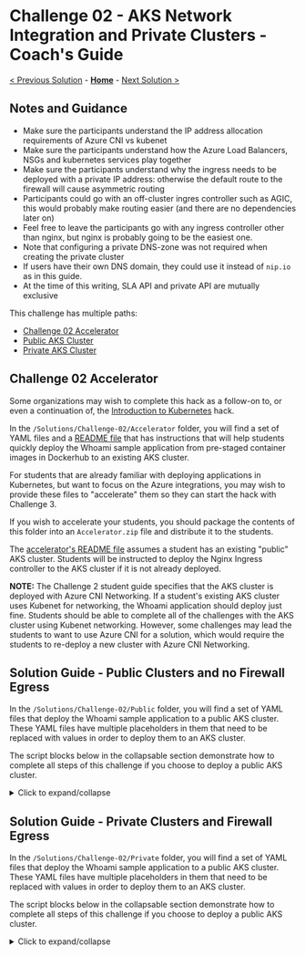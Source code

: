 # Challenge 02 - AKS Network Integration and Private Clusters - Coach's Guide 

[< Previous Solution](./Solution-01.md) - **[Home](./README.md)** - [Next Solution >](./Solution-03.md)

## Notes and Guidance

* Make sure the participants understand the IP address allocation requirements of Azure CNI vs kubenet
* Make sure the participants understand how the Azure Load Balancers, NSGs and kubernetes services play together
* Make sure the participants understand why the ingress needs to be deployed with a private IP address: otherwise the default route to the firewall will cause asymmetric routing
* Participants could go with an off-cluster ingres controller such as AGIC, this would probably make routing easier (and there are no dependencies later on)
* Feel free to leave the participants go with any ingress controller other than nginx, but nginx is probably going to be the easiest one.
* Note that configuring a private DNS-zone was not required when creating the private cluster
* If users have their own DNS domain, they could use it instead of `nip.io` as in this guide.
* At the time of this writing, SLA API and private API are mutually exclusive

This challenge has multiple paths:

- [Challenge 02 Accelerator](#challenge-02-accelerator)
- [Public AKS Cluster](#solution-guide---public-clusters-and-no-firewall-egress)
- [Private AKS Cluster](#solution-guide---private-clusters-and-firewall-egress)

## Challenge 02 Accelerator

Some organizations may wish to complete this hack as a follow-on to, or even a continuation of, the [Introduction to Kubernetes](../../001-IntroToKubernetes/) hack.

In the `/Solutions/Challenge-02/Accelerator` folder, you will find a set of YAML files and a [README file](./Solutions/Challenge-02-Accelerator/) that has instructions that will help students quickly deploy the Whoami sample application from pre-staged container images in Dockerhub to an existing AKS cluster.

For students that are already familiar with deploying applications in Kubernetes, but want to focus on the Azure integrations, you may wish to provide these files to "accelerate" them so they can start the hack with Challenge 3.

If you wish to accelerate your students, you should package the contents of this folder into an `Accelerator.zip` file and distribute it to the students.

The [accelerator's README file](./Solutions/Challenge-02-Accelerator/) assumes a student has an existing "public" AKS cluster. Students will be instructed to deploy the Nginx Ingress controller to the AKS cluster if it is not already deployed.

**NOTE:** The Challenge 2 student guide specifies that the AKS cluster is deployed with Azure CNI Networking. If a student's existing AKS cluster uses Kubenet for networking, the Whoami application should deploy just fine. Students should be able to complete all of the challenges with the AKS cluster using Kubenet networking.  However, some challenges may lead the students to want to use Azure CNI for a solution, which would require the students to re-deploy a new cluster with Azure CNI Networking.

## Solution Guide - Public Clusters and no Firewall Egress

In the `/Solutions/Challenge-02/Public` folder, you will find a set of YAML files that deploy the Whoami sample application to a public AKS cluster.  These YAML files have multiple placeholders in them that need to be replaced with values in order to deploy them to an AKS cluster.

The script blocks below in the collapsable section demonstrate how to complete all steps of this challenge if you choose to deploy a public AKS cluster. 

<details>
<summary>Click to expand/collapse</summary>

This is a simplified script for this challenge using a public clusters and no egress traffic filtering through a firewall:

```bash
# Get variables from previous labs and build images
rg=$(az group list --query "[?contains(name,'hack')].name" -o tsv 2>/dev/null)
if [[ -n "$rg" ]]
then
    location=$(az group list --query "[?contains(name,'hack')].location" -o tsv)
else
    rg=hack$RANDOM
    location=westeurope
    az group create -n $rg -l $location
fi
acr_name=$(az acr list --query "[?contains(name,'hack')].name" -o tsv 2>/dev/null)
if [[ -z "$acr_name" ]]
then
    acr_name=hack$RANDOM
    az acr create -n $acr_name -g $rg --sku Standard
    # Build images (you should be in the hack-containers home directory)
    cd api
    az acr build -r $acr_name -t hack/sqlapi:1.0 .
    cd ../web
    az acr build -r $acr_name -t hack/web:1.0 .
    az acr repository list -n $acr_name -o table
fi
# Variables for AKS
aks_name=aks
aks_rbac=yes
aks_service_cidr=10.0.0.0/16
vm_size=Standard_B2ms
preview_version=no
vnet_name=aks
vnet_prefix=10.13.0.0/16
aks_subnet_name=aks
aks_subnet_prefix=10.13.76.0/24
vm_subnet_name=vm
vm_subnet_prefix=10.13.1.0/24
db_subnet_name=sql
db_subnet_prefix=10.13.50.0/24
akslb_subnet_name=akslb
akslb_subnet_prefix=10.13.77.0/24

# Create vnet
az network vnet create -g $rg -n $vnet_name --address-prefix $vnet_prefix -l $location
az network vnet subnet create -g $rg -n $aks_subnet_name --vnet-name $vnet_name --address-prefix $aks_subnet_prefix
aks_subnet_id=$(az network vnet subnet show -n $aks_subnet_name --vnet-name $vnet_name -g $rg --query id -o tsv)

# Get latest supported/preview version
k8s_versions=$(az aks get-versions -l $location -o json)
if [[ "$preview_version" == "yes" ]]
then
    k8s_version=$(echo $k8s_versions | jq '.orchestrators[]' | jq -rsc 'sort_by(.orchestratorVersion) | reverse[0] | .orchestratorVersion')
    echo "Latest supported k8s version in $rg_location is $k8s_version (in preview)"
else
    k8s_version=$(echo $k8s_versions | jq '.orchestrators[] | select(.isPreview == null)' | jq -rsc 'sort_by(.orchestratorVersion) | reverse[0] | .orchestratorVersion')
    echo "Latest supported k8s version (not in preview) in $location is $k8s_version"
fi

# User identity
id_name=aksid
id_id=$(az identity show -n $id_name -g $rg --query id -o tsv)
if [[ -z "$id_id" ]]
then
    echo "Identity $id_name not found, creating a new one..."
    az identity create -n $id_name -g $rg -o none
    id_id=$(az identity show -n $id_name -g $rg --query id -o tsv)
else
    echo "Identity $id_name found with ID $id_id"
fi
id_principal_id=$(az identity show -n $id_name -g $rg --query principalId -o tsv)
vnet_id=$(az network vnet show -n $vnet_name -g $rg --query id -o tsv)
sleep 15 # Time for creation to propagate
az role assignment create --scope $vnet_id --assignee $id_principal_id --role Contributor -o none

# Create cluster
az aks create -g "$rg" -n "$aks_name" -l "$location" \
    -c 1 -s "$vm_size" -k $k8s_version --generate-ssh-keys \
    --network-plugin azure --vnet-subnet-id "$aks_subnet_id" \
    --service-cidr "$aks_service_cidr" \
    --network-policy calico --load-balancer-sku Standard \
    --node-resource-group "${aks_name}-iaas-${RANDOM}" \
    --attach-acr "$acr_name" \
    --enable-managed-identity --assign-identity "$id_id"
```

You can now access the cluster and get some info:

```bash
# Cluster-info
az aks get-credentials -n $aks_name -g $rg --overwrite
kubectl get node
kubectl version
```

Create now the Azure SQL database and the private link endpoint (you could use the same database as in challenge 1 though):

```bash
# Variables
db_server_name=$rg
db_db_name=testdb
sql_endpoint_name=sqlPrivateEndpoint
private_zone_name=privatelink.database.windows.net
sql_username=azure
sql_password=Microsoft123!
# Create SQL server and DB
az sql server create -n "$db_server_name" -g "$rg" -l "$location" --admin-user "$sql_username" --admin-password "$sql_password"
db_server_id=$(az sql server show -n "$db_server_name" -g "$rg" -o tsv --query id)
az sql db create -n "$db_db_name" -s "$db_server_name" -g "$rg" -e Basic -c 5
db_server_fqdn=$(az sql server show -n "$sql_server_name" -g "$rg" -o tsv --query fullyQualifiedDomainName)
# Subnet and endpoint
az network vnet subnet create -g "$rg" -n "$db_subnet_name" --vnet-name "$vnet_name" --address-prefix "$db_subnet_prefix"
az network vnet subnet update -n "$db_subnet_name" -g "$rg" --vnet-name "$vnet_name" --disable-private-endpoint-network-policies true
az network private-endpoint create -n "$sql_endpoint_name" -g "$rg" --vnet-name "$vnet_name" --subnet "$db_subnet_name" --private-connection-resource-id "$db_server_id" --group-ids sqlServer --connection-name sqlConnection
endpoint_nic_id=$(az network private-endpoint show -n "$sql_endpoint_name" -g "$rg" --query 'networkInterfaces[0].id' -o tsv)
endpoint_nic_ip=$(az resource show --ids "$endpoint_nic_id" --api-version 2019-04-01 -o tsv --query 'properties.ipConfigurations[0].properties.privateIPAddress')
# DNS
az network private-dns zone create -g "$rg" -n "$private_zone_name"
# Registration-enabled false not required any more!
az network private-dns link vnet create -g "$rg" --zone-name "$private_zone_name" -n MyDNSLink --virtual-network "$vnet_name" --registration-enabled false
az network private-dns record-set a create --name "$db_server_name" --zone-name "$private_zone_name" -g "$rg"
az network private-dns record-set a add-record --record-set-name "$db_server_name" --zone-name "$private_zone_name" -g "$rg" -a "$endpoint_nic_ip"
```

After having the database, we can finally deploy our images.

```bash
# API
cd Coach  # Make sure you are in the `Coach` folder of the WTH repo
tmp_file=/tmp/api-public.yaml
file=api-public.yaml
cp "./Solutions/Challenge-02/Public/$file" $tmp_file
sed -i "s|__sql_username__|${sql_username}|g" $tmp_file
sed -i "s|__sql_password__|${sql_password}|g" $tmp_file
sed -i "s|__sql_server_name__|${db_server_fqdn}|g" $tmp_file
sed -i "s|__acr_name__|${acr_name}|g" $tmp_file
sed -i "s|__sqlserver,mysql,postgres__|sqlserver|g" $tmp_file
sed -i "s|__yes,no__|yes|g" $tmp_file
kubectl apply -f $tmp_file
# Get IP address of service
api_svc_ip=$(kubectl get svc/api -n default -o json | jq -rc '.status.loadBalancer.ingress[0].ip' 2>/dev/null)
while [[ "$api_svc_ip" == "null" ]]
do
    sleep 5
    api_svc_ip=$(kubectl get svc/api -n default -o json | jq -rc '.status.loadBalancer.ingress[0].ip' 2>/dev/null)
done
curl -s "http://${api_svc_ip}:8080/api/healthcheck"
```

```bash
# Web
tmp_file=/tmp/web-public.yaml
file=web-public.yaml
cp ./Solutions/Challenge-02/Public/$file $tmp_file
sed -i "s|__acr_name__|${acr_name}|g" $tmp_file
kubectl apply -f $tmp_file
# Get IP address of service
web_svc_ip=$(kubectl get svc/web -n default -o json | jq -rc '.status.loadBalancer.ingress[0].ip' 2>/dev/null)
while [[ "$web_svc_ip" == "null" ]]
do
    sleep 5
    web_svc_ip=$(kubectl get svc/web -n default -o json | jq -rc '.status.loadBalancer.ingress[0].ip' 2>/dev/null)
done
curl -s "http://${web_svc_ip}" | grep Healthcheck
```

We can now configure the Database firewall to accept connections from our pod:

```bash
# Update firewall rules
sqlapi_source_ip=$(curl -s "http://${api_svc_ip}:8080/api/ip" | jq -r .my_public_ip)
az sql server firewall-rule create -g "$rg" -s "$sql_server_name" -n public_sqlapi_aci-source --start-ip-address "$sqlapi_source_ip" --end-ip-address "$sqlapi_source_ip"
# az sql server firewall-rule create -g "$rg" -s "$sql_server_name" -n public_sqlapi_aci-source --start-ip-address "0.0.0.0" --end-ip-address "255.255.255.255" # Optionally
```

And finally, the ingress controller. You can use any one you want, in this guide we include the option Nginx (see the section on private clusters for Traefik).

```bash
# Nginx installation
helm repo add ingress-nginx https://kubernetes.github.io/ingress-nginx
helm repo update
kubectl create ns nginx
helm install nginx ingress-nginx/ingress-nginx --namespace nginx
# nginx service IP
nginx_svc_name=$(kubectl get svc -n nginx -o json | jq -r '.items[] | select(.spec.type == "LoadBalancer") | .metadata.name')
nginx_svc_ip=$(kubectl get svc/$nginx_svc_name -n nginx -o json | jq -rc '.status.loadBalancer.ingress[0].ip' 2>/dev/null)
while [[ "$nginx_svc_ip" == "null" ]]
do
    sleep 5
    nginx_svc_ip=$(kubectl get svc/$nginx_svc_name -n nginx -o json | jq -rc '.status.loadBalancer.ingress[0].ip' 2>/dev/null)
done
```

And now that we have an ingress, we can create an ingress (aka route). You can use either an FQDN associated to the AzFW's PIP or your own public domain. In this case we will use [nip.io](https://nip.io/):

```bash
# Ingress route (using Nginx)
tmp_file=/tmp/ingress.yaml
file=ingress.yaml
cp ./Solutions/Challenge-02/$file $tmp_file
sed -i "s|__ingress_class__|nginx|g" $tmp_file
sed -i "s|__ingress_ip__|${nginx_svc_ip}|g" $tmp_file
kubectl apply -f $tmp_file
echo "You can browse to http://${nginx_svc_ip}.nip.io"
```

At this point you should be able to browse to the web page over the Azure Firewall's IP address, and see something like this:

![](images/aks_web.png)

Make sure that the links to the `API Health Status` and the `SQL Server Version` work.
</details>

## Solution Guide - Private Clusters and Firewall Egress

In the `/Solutions/Challenge-02/Private` folder, you will find a set of YAML files that deploy the Whoami sample application to a public AKS cluster.  These YAML files have multiple placeholders in them that need to be replaced with values in order to deploy them to an AKS cluster.

The script blocks below in the collapsable section demonstrate how to complete all steps of this challenge if you choose to deploy a public AKS cluster. 

<details>
<summary>Click to expand/collapse</summary>


This is a possible script for this challenge using private clusters and filtering egress traffic through firewall (check later in the doc for a simplified guide with a public cluster and no firewall egress):

```bash
# Get variables from previous labs and build images
rg=$(az group list --query "[?contains(name,'hack')].name" -o tsv 2>/dev/null)
if [[ -n "$rg" ]]
then
    location=$(az group list --query "[?contains(name,'hack')].location" -o tsv)
else
    rg=hack$RANDOM
    location=westeurope
    az group create -n $rg -l $location
fi
acr_name=$(az acr list --query "[?contains(name,'hack')].name" -o tsv 2>/dev/null)
if [[ -z "$acr_name" ]]
then
    acr_name=hack$RANDOM
    az acr create -n $acr_name -g $rg --sku Standard
    # Build images (you should be in the hack-containers home directory)
    cd api
    az acr build -r $acr_name -t hack/sqlapi:1.0 .
    cd ../web
    az acr build -r $acr_name -t hack/web:1.0 .
    az acr repository list -n $acr_name -o table
fi
# Variables for AKS
aks_name=aks
aks_rbac=yes
aks_service_cidr=10.0.0.0/16
vm_size=Standard_B2ms
preview_version=no
vnet_name=aks
vnet_prefix=10.13.0.0/16
aks_subnet_name=aks
aks_subnet_prefix=10.13.76.0/24
vm_subnet_name=vm
vm_subnet_prefix=10.13.1.0/24
azfw_subnet_name=AzureFirewallSubnet
azfw_subnet_prefix=10.13.2.0/24
db_subnet_name=sql
db_subnet_prefix=10.13.50.0/24
akslb_subnet_name=akslb
akslb_subnet_prefix=10.13.77.0/24
# Create vnet
az network vnet create -g $rg -n $vnet_name --address-prefix $vnet_prefix -l $location
az network vnet subnet create -g $rg -n $aks_subnet_name --vnet-name $vnet_name --address-prefix $aks_subnet_prefix
aks_subnet_id=$(az network vnet subnet show -n $aks_subnet_name --vnet-name $vnet_name -g $rg --query id -o tsv)
# Get latest supported/preview version
k8s_versions=$(az aks get-versions -l $location -o json)
if [[ "$preview_version" == "yes" ]]
then
    k8s_version=$(echo $k8s_versions | jq '.orchestrators[]' | jq -rsc 'sort_by(.orchestratorVersion) | reverse[0] | .orchestratorVersion')
    echo "Latest supported k8s version in $rg_location is $k8s_version (in preview)"
else
    k8s_version=$(echo $k8s_versions | jq '.orchestrators[] | select(.isPreview == null)' | jq -rsc 'sort_by(.orchestratorVersion) | reverse[0] | .orchestratorVersion')
    echo "Latest supported k8s version (not in preview) in $location is $k8s_version"
fi
# Create firewall
az network firewall policy create -n azfwpolicy -g $rg --sku Standard
azfw_subnet_prefix=10.13.2.0/24
az network vnet subnet create -g $rg -n $azfw_subnet_name --vnet-name $vnet_name --address-prefix $azfw_subnet_prefix
az network public-ip create -g $rg -n azfw-pip --sku standard --allocation-method static -l $location
azfw_ip=$(az network public-ip show -g $rg -n azfw-pip --query ipAddress -o tsv)
az network firewall create -n azfw -g $rg -l $location
# az network firewall create -n azfw -g $rg -l $location --policy azfwpolicy
azfw_id=$(az network firewall show -n azfw -g $rg -o tsv --query id)
az network firewall ip-config create -f azfw -n azfw-ipconfig -g $rg --public-ip-address azfw-pip --vnet-name $vnet_name
az network firewall update -n azfw -g $rg
azfw_private_ip=$(az network firewall show -n azfw -g $rg -o tsv --query 'ipConfigurations[0].privateIpAddress')
# Logging
logws_name=$(az monitor log-analytics workspace list -g $rg --query '[0].name' -o tsv)
if [[ -z "$logws_name" ]]
then
    logws_name=log$RANDOM
    az monitor log-analytics workspace create -n $logws_name -g $rg
fi
logws_id=$(az resource list -g $rg -n $logws_name --query '[].id' -o tsv)
logws_customerid=$(az monitor log-analytics workspace show -n $logws_name -g $rg --query customerId -o tsv)
az monitor diagnostic-settings create -n mydiag --resource $azfw_id --workspace $logws_id \
      --metrics '[{"category": "AllMetrics", "enabled": true, "retentionPolicy": {"days": 1, "enabled": false }, "timeGrain": null}]' \
      --logs '[{"category": "AzureFirewallApplicationRule", "enabled": true, "retentionPolicy": {"days": 1, "enabled": false}}, 
              {"category": "AzureFirewallNetworkRule", "enabled": true, "retentionPolicy": {"days": 1, "enabled": false}},
              {"category": "AZFWNetworkRule", "enabled": true, "retentionPolicy": {"days": 1, "enabled": false}},
              {"category": "AZFWApplicationRule", "enabled": true, "retentionPolicy": {"days": 1, "enabled": false}},
              {"category": "AZFWNetworkRuleAggregation", "enabled": true, "retentionPolicy": {"days": 1, "enabled": false}},
              {"category": "AZFWApplicationRuleAggregation", "enabled": true, "retentionPolicy": {"days": 1, "enabled": false}}]'

# Rules (classic)
az network firewall network-rule create -f azfw -g $rg -c VnetTraffic \
    --protocols Any --destination-addresses $vnet_prefix --destination-ports '*' --source-addresses $vnet_prefix -n Allow-VM-to-AKS --priority 210 --action Allow
az network firewall network-rule create -f azfw -g $rg -c WebTraffic \
    --protocols Tcp --destination-addresses $azfw_ip --destination-ports 80 8080 443 --source-addresses '*' -n AllowWeb --priority 300 --action Allow
az network firewall network-rule create -f azfw -g $rg -c AKS-egress \
    --protocols Udp --destination-addresses '*' --destination-ports 123 --source-addresses $aks_subnet_prefix -n NTP --priority 220 --action Allow
az network firewall network-rule create -f azfw -g $rg -c AKS-egress \
    --protocols Udp --destination-addresses '*' --destination-ports 1194 --source-addresses $aks_subnet_prefix -n TunnelTraffic
az network firewall network-rule create -f azfw -g $rg -c AKS-egress \
    --protocols Tcp --destination-addresses '*' --destination-ports 3306 1433 --source-addresses $aks_subnet_prefix -n SQLTraffic
# Application rule: AKS-egress (https://docs.microsoft.com/en-us/azure/aks/limit-egress-traffic):
az network firewall application-rule create -f azfw -g $rg -c Helper-tools \
    --protocols Http=80 Https=443 --target-fqdns ifconfig.co api.snapcraft.io jsonip.com --source-addresses $vnet_prefix -n Allow-ifconfig --priority 200 --action Allow
az network firewall application-rule create -f azfw -g $rg -c Helper-tools \
    --protocols Http=80 Https=443 --target-fqdns kubernaut.io motd.ubuntu.com --source-addresses $vnet_prefix -n ubuntuTools
# Creating rules takes a long time, hence it is better creating one with many FQDNs, than one per FQDN
# If zsh we need to expand the variables with (z)
rule_name="Egress"
target_fqdns="*.azmk8s.io aksrepos.azurecr.io *.blob.core.windows.net mcr.microsoft.com *.cdn.mscr.io management.azure.com login.microsoftonline.com packages.azure.com acs-mirror.azureedge.net *.opinsights.azure.com *.monitoring.azure.com dc.services.visualstudio.com"
if [ -n "$BASH_VERSION" ]; then
    az network firewall application-rule create -f azfw -g $rg -c AKS-egress \
        --protocols Https=443 --target-fqdns "$target_fqdns" --source-addresses $aks_subnet_prefix -n $rule_name --priority 220 --action Allow
elif [ -n "$ZSH_VERSION" ]; then
      az network firewall application-rule create -f azfw -g $rg -c AKS-egress \
        --protocols Https=443 --target-fqdns "${(z)target_fqdns}" --source-addresses $aks_subnet_prefix -n $rule_name --priority 220 --action Allow
fi
rule_name="Registries"
target_fqdns="$location.data.mcr.microsoft.com $acr_name.azurecr.io *.gcr.io gcr.io storage.googleapis.com *.docker.io quay.io *.quay.io *.cloudfront.net production.cloudflare.docker.com"
if [ -n "$BASH_VERSION" ]; then
    az network firewall application-rule create -f azfw -g $rg -c AKS-egress \
        --protocols Https=443 --target-fqdns "$target_fqdns" --source-addresses $aks_subnet_prefix -n $rule_name
elif [ -n "$ZSH_VERSION" ]; then
    az network firewall application-rule create -f azfw -g $rg -c AKS-egress \
        --protocols Https=443 --target-fqdns "${(z)target_fqdns}" --source-addresses $aks_subnet_prefix -n $rule_name
fi
# The next rules might be consolidated together (as the rules above) so that it takes shorter to configure them
az network firewall application-rule create -f azfw -g $rg -c AKS-egress \
    --protocols Https=443 --target-fqdns grafana.net grafana.com stats.grafana.org --source-addresses $aks_subnet_prefix -n Grafana
az network firewall application-rule create -f azfw -g $rg -c AKS-egress \
    --protocols Https=443 --target-fqdns github.com raw.githubusercontent.com --source-addresses $aks_subnet_prefix -n Github
az network firewall application-rule create -f azfw -g $rg -c AKS-egress \
    --protocols Http=80 Https=443 --target-fqdns security.ubuntu.com security.ubuntu.com packages.microsoft.com azure.archive.ubuntu.com --source-addresses $aks_subnet_prefix -n Packages
az network firewall application-rule create -f azfw -g $rg -c AKS-egress \
    --protocols Http=80 Https=443 --target-fqdns security.ubuntu.com hack32003.vault.azure.net --source-addresses $aks_subnet_prefix -n KeyVault
az network firewall application-rule create -f azfw -g $rg -c AKS-egress \
    --protocols Http=80 Https=443 --target-fqdns '*.letsencrypt.org' --source-addresses $aks_subnet_prefix -n letsencrypt
az network firewall application-rule create -f azfw -g $rg -c AKS-egress \
    --protocols Http=80 Https=443 --target-fqdns usage.projectcalico.org --source-addresses $aks_subnet_prefix -n calico
az network firewall application-rule create -f azfw -g $rg -c AKS-egress \
    --protocols Http=80 Https=443 --target-fqdns gov-prod-policy-data.trafficmanager.net --source-addresses $aks_subnet_prefix -n AzPolicy
az network firewall application-rule create -f azfw -g $rg -c AKS-egress \
    --protocols Http=80 Https=443 --target-fqdns vortex.data.microsoft.com --source-addresses $aks_subnet_prefix -n SqlServer
az network firewall application-rule create -f azfw -g $rg -c AKS-egress \
    --protocols Http=80 Https=443 --target-fqdns '*.github.io' --source-addresses $aks_subnet_prefix -n nginxRepo
az network firewall application-rule create -f azfw -g $rg -c AKS-egress \
    --protocols Http=80 Https=443 --target-fqdns 'registry.k8s.io' --source-addresses $aks_subnet_prefix -n k8sRegistry

# Rules (policy) - TBD!
# Test rule to allow everything - THIS IS A SHORTCUT
az network firewall policy rule-collection-group create -n AKSrules --policy-name azfwpolicy -g $rg --priority 100
az network firewall policy rule-collection-group collection add-filter-collection --policy-name azfwpolicy --rule-collection-group-name AKSrules -g $rg \
    --name NetworkTraffic --collection-priority 150 --action Allow --rule-name permitAny --rule-type NetworkRule --description "Permit all traffic - TEST" \
    --destination-addresses '*' --destination-ports '*' --source-addresses '*' --ip-protocols Tcp Udp Icmp

# Route table
az network route-table create -n aks -g $rg -l $location
az network route-table route create -n defaultRoute --route-table-name aks -g $rg \
    --next-hop-type VirtualAppliance --address-prefix "0.0.0.0/0" --next-hop-ip-address $azfw_private_ip
aks_rt_id=$(az network route-table show -n aks -g $rg -o tsv --query id)
az network vnet subnet update -g $rg --vnet-name $vnet_name -n $aks_subnet_name --route-table $aks_rt_id
# User identity
id_name=aksid
id_id=$(az identity show -n $id_name -g $rg --query id -o tsv)
if [[ -z "$id_id" ]]
then
    echo "Identity $id_name not found, creating a new one..."
    az identity create -n $id_name -g $rg -o none
    id_id=$(az identity show -n $id_name -g $rg --query id -o tsv)
else
    echo "Identity $id_name found with ID $id_id"
fi
id_principal_id=$(az identity show -n $id_name -g $rg --query principalId -o tsv)
vnet_id=$(az network vnet show -n $vnet_name -g $rg --query id -o tsv)
sleep 15 # Time for creation to propagate
az role assignment create --scope $vnet_id --assignee $id_principal_id --role Contributor -o none
# Create cluster
az aks create -g "$rg" -n "$aks_name" -l "$location" \
    -c 1 -s "$vm_size" -k $k8s_version --generate-ssh-keys \
    --network-plugin azure --vnet-subnet-id "$aks_subnet_id" \
    --service-cidr "$aks_service_cidr" \
    --network-policy calico --load-balancer-sku Standard \
    --node-resource-group "${aks_name}-iaas-${RANDOM}" \
    --attach-acr "$acr_name" \
    --enable-private-cluster \
    --outbound-type userDefinedRouting \
    --enable-managed-identity --assign-identity "$id_id"
```

You can query the FW logs and look for denied packets by the firewall, in case you have forgotten to add any URL. For example, use this query for application rule logs:

```bash
# App rule logs
query_apprule='AzureDiagnostics 
| where ResourceType == "AZUREFIREWALLS" 
| where Category == "AzureFirewallApplicationRule" 
| where TimeGenerated >= ago(30m) 
| project TimeGenerated, Protocol=split(msg_s, " ")[0], From=split(msg_s, " ")[iif(split(msg_s, " ")[0]=="HTTPS",3,4)], To=split(msg_s, " ")[iif(split(msg_s, " ")[0]=="HTTPS",5,6)], Action=trim_end(".", tostring(split(msg_s, " ")[iif(split(msg_s, " ")[0]=="HTTPS",7,8)])), Rule_Collection=iif(split(msg_s, " ")[iif(split(msg_s, " ")[0]=="HTTPS",10,11)]=="traffic.", "AzureInternalTraffic", iif(split(msg_s, " ")[iif(split(msg_s, " ")[0]=="HTTPS",10,11)]=="matched.","NoRuleMatched",trim_end(".",tostring(split(msg_s, " ")[iif(split(msg_s, " ")[0]=="HTTPS",10,11)])))), Rule=iif(split(msg_s, " ")[11]=="Proceeding" or split(msg_s, " ")[12]=="Proceeding","DefaultAction",split(msg_s, " ")[12])
| where Rule_Collection != "AzureInternalTraffic" 
| where Action == "Deny" 
| take 100'
az monitor log-analytics query -w "$logws_customerid" --analytics-query "$query_apprule" -o tsv
```

And this one for network rule logs:

```bash
# Net rule logs
query_netrule='AzureDiagnostics
| where ResourceType == "AZUREFIREWALLS"
| where Category == "AzureFirewallNetworkRule" and OperationName == "AzureFirewallNetworkRuleLog"
| where TimeGenerated >= ago(5m)
| project Protocol=split(msg_s, " ")[0], From=split(msg_s, " ")[3], To=trim_end(".", tostring(split(msg_s, " ")[5])), Action=split(msg_s, " ")[7]
| extend From_IP=split(From, ":")[0], From_Port=split(From, ":")[1], To_IP=split(To, ":")[0], To_Port=split(To, ":")[1]
| where Action == "Deny" 
| take 100'
az monitor log-analytics query -w "$logws_customerid" --analytics-query "$query_netrule" -o tsv
```

You can install a VM in the same vnet and install kubectl to have access to the API.

```bash
# Variables
vm_name=vm
vm_nsg_name="${vm_name}-nsg"
vm_pip_name="${vm_name}-pip"
vm_disk_name="${vm_name}-disk0"
vm_sku=Standard_B2ms
publisher=Canonical
offer=UbuntuServer
sku=18.04-LTS
image_urn=$(az vm image list -p "$publisher" -f "$offer" -s "$sku" -l "$location" --query '[0].urn' -o tsv)
az network vnet subnet create -n "$vm_subnet_name" --vnet-name "$vnet_name" -g "$rg" --address-prefixes "$vm_subnet_prefix"
az vm create -n "$vm_name" -g "$rg" -l "$location" --image $image_urn --size $vm_sku --generate-ssh-keys \
  --os-disk-name "$vm_disk_name" --os-disk-size-gb 32 \
  --vnet-name $vnet_name --subnet "$vm_subnet_name" \
  --nsg $vm_nsg_name --nsg-rule SSH --public-ip-address "$vm_pip_name"
vm_pip_ip=$(az network public-ip show -n "$vm_pip_name" -g "$rg" --query ipAddress -o tsv)
ssh -n -o BatchMode=yes -o StrictHostKeyChecking=no "$vm_pip_ip" "ip a"
# Managed identity
vm_identity_name="${vm_name}-identity"
az identity create -g "$rg" -n "$vm_identity_name"
az vm identity assign -n "$vm_name" -g "$rg" --identities "${vm_name}-identity"
vm_identity_clientid=$(az identity show -n "${vm_name}-identity" -g "$rg" --query clientId -o tsv)
vm_identity_principalid=$(az identity show -n "${vm_name}-identity" -g "$rg" --query principalId -o tsv)
vm_identity_id=$(az identity show -n "${vm_name}-identity" -g "$rg" --query id -o tsv)
rg_id=$(az group show -n "$rg" --query id -o tsv)
az role assignment create --assignee "$vm_identity_principalid" --role Contributor --scope "$rg_id"
# Install Azure CLI
alias remote="ssh -n -o BatchMode=yes -o StrictHostKeyChecking=no $vm_pip_ip"
remote "curl -sL https://aka.ms/InstallAzureCLIDeb | sudo bash"
# Install kubectl
# remote "sudo apt-get update && sudo apt-get install -y apt-transport-https"
# remote "curl -s https://packages.cloud.google.com/apt/doc/apt-key.gpg | sudo apt-key add -"
# remote 'echo "deb https://apt.kubernetes.io/ kubernetes-xenial main" | sudo tee -a /etc/apt/sources.list.d/kubernetes.list'
# remote "sudo apt-get update"
# remote "sudo apt-get install -y kubectl"
remote "sudo az aks install-cli"
remote "kubectl version"
# Install helm
remote "curl https://baltocdn.com/helm/signing.asc | sudo apt-key add -"
remote "sudo apt-get install apt-transport-https --yes"
remote 'echo "deb https://baltocdn.com/helm/stable/debian/ all main" | sudo tee /etc/apt/sources.list.d/helm-stable-debian.list'
remote 'sudo apt-get update && sudo apt-get install helm'
# Install additional utilities
remote "sudo apt-get install -y jq"
linkerd_version=stable-2.8.1
remote "curl -sLO \"https://github.com/linkerd/linkerd2/releases/download/${linkerd_version}/linkerd2-cli-${linkerd_version}-linux\""
remote "sudo cp ./linkerd2-cli-${linkerd_version}-linux /usr/local/bin/linkerd"
remote "sudo chmod +x /usr/local/bin/linkerd"

# Cluster-info
remote "az login --identity -u $vm_identity_id"
remote "az aks get-credentials -n $aks_name -g $rg"
remote "kubectl get node"
```

Create now the Azure SQL database and the private link endpoint (you could use the same database as in challenge 1 though):

```bash
# Variables
db_server_name=$rg
db_db_name=testdb
sql_endpoint_name=sqlPrivateEndpoint
private_zone_name=privatelink.database.windows.net
sql_username=azure
sql_password=Microsoft123!
# Create SQL server and DB
az sql server create -n "$db_server_name" -g "$rg" -l "$location" --admin-user "$sql_username" --admin-password "$sql_password"
db_server_id=$(az sql server show -n "$db_server_name" -g "$rg" -o tsv --query id)
az sql db create -n "$db_db_name" -s "$db_server_name" -g "$rg" -e Basic -c 5
db_server_fqdn=$(az sql server show -n "$sql_server_name" -g "$rg" -o tsv --query fullyQualifiedDomainName)
# Subnet and endpoint
az network vnet subnet create -g "$rg" -n "$db_subnet_name" --vnet-name "$vnet_name" --address-prefix "$db_subnet_prefix"
az network vnet subnet update -n "$db_subnet_name" -g "$rg" --vnet-name "$vnet_name" --disable-private-endpoint-network-policies true
az network private-endpoint create -n "$sql_endpoint_name" -g "$rg" --vnet-name "$vnet_name" --subnet "$db_subnet_name" --private-connection-resource-id "$db_server_id" --group-ids sqlServer --connection-name sqlConnection
endpoint_nic_id=$(az network private-endpoint show -n "$sql_endpoint_name" -g "$rg" --query 'networkInterfaces[0].id' -o tsv)
endpoint_nic_ip=$(az resource show --ids "$endpoint_nic_id" --api-version 2019-04-01 -o tsv --query 'properties.ipConfigurations[0].properties.privateIPAddress')
# DNS
az network private-dns zone create -g "$rg" -n "$private_zone_name"
# Registration-enabled false not required any more!
az network private-dns link vnet create -g "$rg" --zone-name "$private_zone_name" -n MyDNSLink --virtual-network "$vnet_name" --registration-enabled false
az network private-dns record-set a create --name "$db_server_name" --zone-name "$private_zone_name" -g "$rg"
az network private-dns record-set a add-record --record-set-name "$db_server_name" --zone-name "$private_zone_name" -g "$rg" -a "$endpoint_nic_ip"
```

After having the database, we can finally deploy our images.

```bash
# API
cd Coach  # Make sure you are in the `Coach` folder of the WTH repo
tmp_file=/tmp/api.yaml
file=api.yaml
cp ./Solutions/$file $tmp_file
sed -i "s|__sql_username__|${sql_username}|g" $tmp_file
sed -i "s|__sql_password__|${sql_password}|g" $tmp_file
sed -i "s|__sql_server_name__|${db_server_fqdn}|g" $tmp_file
sed -i "s|__acr_name__|${acr_name}|g" $tmp_file
sed -i "s|__sqlserver,mysql,postgres__|sqlserver|g" $tmp_file
sed -i "s|__yes,no__|yes|g" $tmp_file
scp $tmp_file $vm_pip_ip:$file
remote "kubectl apply -f ./$file"
# Get IP address of service
api_svc_ip=$(remote "kubectl get svc/api -n default -o json | jq -rc '.status.loadBalancer.ingress[0].ip' 2>/dev/null")
while [[ "$api_svc_ip" == "null" ]]
do
    sleep 5
    api_svc_ip=$(remote "kubectl get svc/api -n default -o json | jq -rc '.status.loadBalancer.ingress[0].ip' 2>/dev/null")
done
remote "curl -s http://${api_svc_ip}:8080/api/healthcheck"
```

```bash
# Web
tmp_file=/tmp/web.yaml
file=web.yaml
cp ./Solutions/$file $tmp_file
sed -i "s|__acr_name__|${acr_name}|g" $tmp_file
scp $tmp_file $vm_pip_ip:$file
remote "kubectl apply -f ./$file"
# Get IP address of service
web_svc_ip=$(remote "kubectl get svc/web -n default -o json | jq -rc '.status.loadBalancer.ingress[0].ip' 2>/dev/null")
while [[ "$web_svc_ip" == "null" ]]
do
    sleep 5
    web_svc_ip=$(remote "kubectl get svc/web -n default -o json | jq -rc '.status.loadBalancer.ingress[0].ip' 2>/dev/null")
done
remote "curl -s http://${web_svc_ip} | grep Healthcheck"
```

We can now configure the Database firewall to accept connections from our pod:

```bash
# Update firewall rules
sqlapi_source_ip=$(remote "curl -s \"http://${api_svc_ip}:8080/api/ip\" | jq -r .my_public_ip")
az sql server firewall-rule create -g "$rg" -s "$sql_server_name" -n public_sqlapi_aci-source --start-ip-address "$sqlapi_source_ip" --end-ip-address "$sqlapi_source_ip"
# az sql server firewall-rule create -g "$rg" -s "$sql_server_name" -n public_sqlapi_aci-source --start-ip-address "0.0.0.0" --end-ip-address "255.255.255.255" # Optionally
```

And finally, the ingress controller. You can use any one you want, in this guide we include the options for Traefik and Nginx (the nginx option is more battle-tested, and hence recommended).

If you still want to use Traefik:

```bash
# Traefik Installation
remote "helm repo add traefik https://containous.github.io/traefik-helm-chart"
remote "helm repo update"
remote "kubectl create ns traefik"
remote 'helm install traefik traefik/traefik --namespace traefik --set kubernetes.ingressClass=traefik --set rbac.enabled=true --set kubernetes.ingressEndpoint.useDefaultPublishedService=true --set service.annotations."service\.beta\.kubernetes\.io/azure-load-balancer-internal"=true --version 1.85.0'
# Traefik IP
traefik_svc_ip=$(remote "kubectl get svc/traefik -n default -o json | jq -rc '.status.loadBalancer.ingress[0].ip' 2>/dev/null")
while [[ "$traefik_svc_ip" == "null" ]]
do
    sleep 5
    traefik_svc_ip=$(remote "kubectl get svc/traefik -n default -o json | jq -rc '.status.loadBalancer.ingress[0].ip' 2>/dev/null")
done
ingress_svc_ip=$traefik_svc_ip
```

Alternatively, the recommended option for this lab is Nginx:

```bash
# Nginx installation
remote 'helm repo add ingress-nginx https://kubernetes.github.io/ingress-nginx'
remote 'helm repo update'
remote 'kubectl create ns nginx'
remote 'helm install nginx ingress-nginx/ingress-nginx --namespace nginx --set controller.service.annotations."service\.beta\.kubernetes\.io/azure-load-balancer-internal"=true'
# nginx service IP
nginx_svc_name=$(remote "kubectl get svc -n nginx -o json | jq -r '.items[] | select(.spec.type == \"LoadBalancer\") | .metadata.name'")
nginx_svc_ip=$(remote "kubectl get svc/$nginx_svc_name -n nginx -o json | jq -rc '.status.loadBalancer.ingress[0].ip' 2>/dev/null")
while [[ "$nginx_svc_ip" == "null" ]]
do
    sleep 5
    nginx_svc_ip=$(remote "kubectl get svc/$nginx_svc_name -n nginx -o json | jq -rc '.status.loadBalancer.ingress[0].ip' 2>/dev/null")
done
ingress_svc_ip=$nginx_svc_ip
```

We need DNAT at the AzFW to send inbound traffic on certain ports (TCP 80) to the nginx instances.

```bash
# DNAT rule
az network firewall nat-rule create -f azfw -g "$rg" -n nginx \
    --source-addresses '*' --protocols TCP \
    --destination-addresses "$azfw_ip" --translated-address "$ingress_svc_ip" \
    --destination-ports 80 --translated-port 80 \
    -c IngressController --action Dnat --priority 100
```

And now that we have an ingress, we can create an ingress (aka route). You can use either an FQDN associated to the AzFW's PIP or your own public domain. In this case we will use [nip.io](https://nip.io/):

```bash
# Ingress route (using Nginx)
tmp_file=/tmp/ingress.yaml
file=ingress.yaml
cp ./Solutions/$file $tmp_file
sed -i "s|__ingress_class__|nginx|g" $tmp_file
sed -i "s|__ingress_ip__|${azfw_ip}|g" $tmp_file
scp $tmp_file $vm_pip_ip:$file
remote "kubectl apply -f ./$file"
echo "You can browse to http://${azfw_ip}.nip.io"
```

At this point you should be able to browse to the web page over the Azure Firewall's IP address, and see something like this:

![](images/aks_web.png)

Make sure that the links to the `API Health Status` and the `SQL Server Version` work.
</details>

